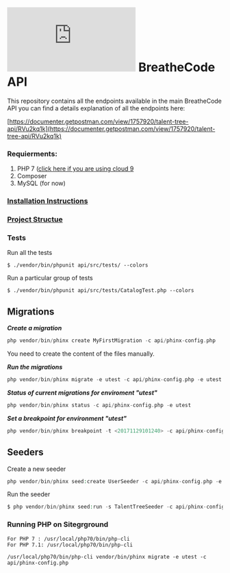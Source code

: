 # ![alt text](https://assets.breatheco.de/apis/img/images.php?blob&random&cat=icon&tags=breathecode,32) BreatheCode API

This repository contains all the endpoints available in the main BreatheCode API
you can find a details explanation of all the endpoints here:

[https://documenter.getpostman.com/view/1757920/talent-tree-api/RVu2kq1k](https://documenter.getpostman.com/view/1757920/talent-tree-api/RVu2kq1k)

### Requierments:

1. PHP 7 ([click here if you are using cloud 9](https://community.c9.io/t/how-to-upgrade-a-php-workspace-to-version-7/8570)
2. Composer
3. MySQL (for now)

### [Installation Instructions](./INSTALL.md)
### [Project Structue](./STRUCTURE.md)
 
### Tests

Run all the tests
```
$ ./vendor/bin/phpunit api/src/tests/ --colors
```

Run a particular group of tests
```
$ ./vendor/bin/phpunit api/src/tests/CatalogTest.php --colors
```

## Migrations

***Create a migration***
```php
php vendor/bin/phinx create MyFirstMigration -c api/phinx-config.php
```
You need to create the content of the files manually.

***Run the migrations***
```php
php vendor/bin/phinx migrate -e utest -c api/phinx-config.php -e utest
```
***Status of current migrations for enviroment "utest"***
```php
php vendor/bin/phinx status -c api/phinx-config.php -e utest
```
***Set a breakpoint for environment "utest"***
```php
php vendor/bin/phinx breakpoint -t <20171129101240> -c api/phinx-config.php -e utest
```

## Seeders

Create a new seeder
```php
php vendor/bin/phinx seed:create UserSeeder -c api/phinx-config.php -e utest
```

Run the seeder
```php
$ php vendor/bin/phinx seed:run -s TalentTreeSeeder -c api/phinx-config.php -e utest
```

### Running PHP on Sitegrground
```
For PHP 7 : /usr/local/php70/bin/php-cli
For PHP 7.1: /usr/local/php70/bin/php-cli

/usr/local/php70/bin/php-cli vendor/bin/phinx migrate -e utest -c api/phinx-config.php
```